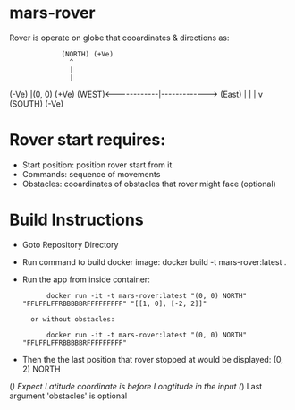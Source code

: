 # mars-rover

Rover is operate on globe that cooardinates & directions as:
								
								
				 (NORTH) (+Ve)	
				   ^
				   |
				   |
(-Ve)			   |(0, 0)			(+Ve)
(WEST)<------------|-------------> (East)
				   |
				   |
				   |
				   v
				 (SOUTH) (-Ve)
								 
# Rover start requires:
- Start position: position rover start from it 
- Commands: sequence of movements
- Obstacles: cooardinates of obstacles that rover might face (optional)

# Build Instructions
- Goto Repository Directory
- Run command to build docker image: 
			docker build -t mars-rover:latest .
			
- Run the app from inside container: 
		
			docker run -it -t mars-rover:latest "(0, 0) NORTH" "FFLFFLFFRBBBBBRFFFFFFFFF" "[[1, 0], [-2, 2]]"
		
		or without obstacles:
		
			docker run -it -t mars-rover:latest "(0, 0) NORTH" "FFLFFLFFRBBBBBRFFFFFFFFF"
		
		

- Then the the last position that rover stopped at would be displayed: (0, 2) NORTH

 (*) Expect Latitude coordinate is before Longtitude in the input
 (*) Last argument 'obstacles' is optional
 



